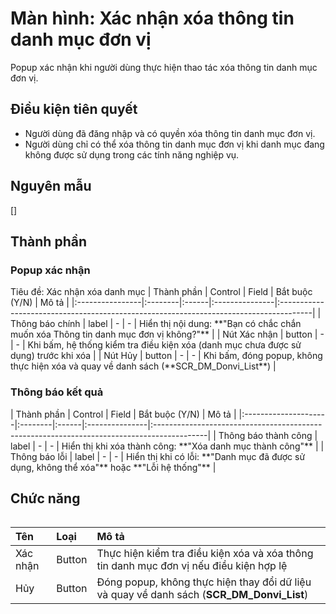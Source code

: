 # Màn hình: Xác nhận xóa thông tin danh mục đơn vị
Popup xác nhận khi người dùng thực hiện thao tác xóa thông tin danh mục đơn vị.

## Điều kiện tiên quyết
- Người dùng đã đăng nhập và có quyền xóa thông tin danh mục đơn vị.
- Người dùng chỉ có thể xóa thông tin danh mục đơn vị khi danh mục đang không được sử dụng trong các tính năng nghiệp vụ.

## Nguyên mẫu
[]

## Thành phần

### Popup xác nhận

<div style="overflow-x:auto">
Tiêu đề: Xác nhận xóa danh mục
| Thành phần      | Control | Field | Bắt buộc (Y/N) | Mô tả                                                                                 |
|:----------------|:--------|:------|:---------------|:--------------------------------------------------------------------------------------|
| Thông báo chính | label   | -     | -              | Hiển thị nội dung: **"Bạn có chắc chắn muốn xóa Thông tin danh mục đơn vị không?"**   |
| Nút Xác nhận    | button  | -     | -              | Khi bấm, hệ thống kiểm tra điều kiện xóa (danh mục chưa được sử dụng) trước khi xóa   |
| Nút Hủy         | button  | -     | -              | Khi bấm, đóng popup, không thực hiện xóa và quay về danh sách (**SCR_DM_Donvi_List**) |

</div>

### Thông báo kết quả

<div style="overflow-x:auto">
| Thành phần           | Control | Field | Bắt buộc (Y/N) | Mô tả                                                                                      |
|:---------------------|:--------|:------|:---------------|:-------------------------------------------------------------------------------------------|
| Thông báo thành công | label   | -     | -              | Hiển thị khi xóa thành công: **"Xóa danh mục thành công"**                                 |
| Thông báo lỗi        | label   | -     | -              | Hiển thị khi có lỗi: **"Danh mục đã được sử dụng, không thể xóa"** hoặc **"Lỗi hệ thống"** |

</div>

## Chức năng

<div style="overflow-x:auto">

| Tên      | Loại   | Mô tả                                                                                     |
|:---------|:-------|:------------------------------------------------------------------------------------------|
| Xác nhận | Button | Thực hiện kiểm tra điều kiện xóa và xóa thông tin danh mục đơn vị nếu điều kiện hợp lệ    |
| Hủy      | Button | Đóng popup, không thực hiện thay đổi dữ liệu và quay về danh sách (**SCR_DM_Donvi_List**) |

</div>
